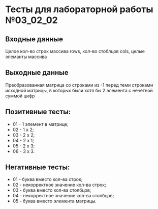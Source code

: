 # Тесты для лабораторной работы №03_02_02

## Входные данные
Целое кол-во строк массива rows, кол-во стоблцов cols, целые элеманты массива

## Выходные данные
Преобразованная матрица со строками из -1 перед теми строками исходной матрицы,
в которых были хотя бы 2 элемента с нечётной суммой цифр

## Позитивные тесты:
- 01 - 1 элемент  в матрице;
- 02 - 1 x 2;
- 03 - 2 x 2;
- 04 - 2 x 1;
- 05 - 2 x 3;
- 06 - 3 x 3.

## Негативные тесты:
- 01 - буква вместо кол-ва строк;
- 02 - некорректное значение кол-ва строк;
- 03 - буква вместо кол-ва столбцов;
- 04 - некорректное значение кол-ва столбцов;
- 05 - буква вместо элемента матрицы.